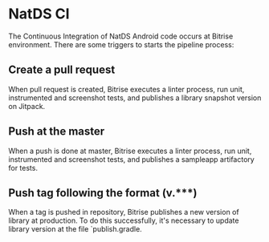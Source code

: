 # NatDS CI

The Continuous Integration of NatDS Android code occurs at Bitrise environment. There are some triggers to starts the pipeline process:

## Create a pull request
When pull request is created, Bitrise executes a linter process, run unit, instrumented and screenshot tests, and publishes a library snapshot version on Jitpack.

## Push at the master
When a push is done at master, Bitrise executes a linter process, run unit, instrumented and screenshot tests, and publishes a sampleapp artifactory for tests.

## Push tag following the format (v.\*\*\*)
When a tag is pushed in repository, Bitrise publishes a new version of library at production. To do this successfully, it's necessary to update library version at the file `publish.gradle.
